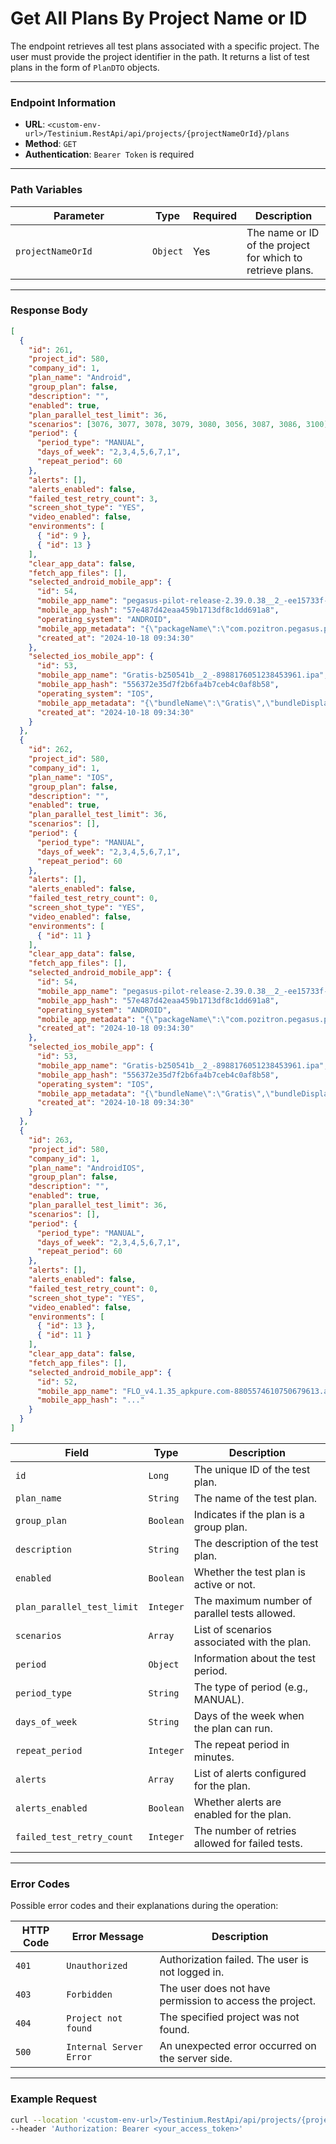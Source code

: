 # Get All Plans By Project Name or ID

The endpoint retrieves all test plans associated with a specific project. The user must provide the project identifier in the path. It returns a list of test plans in the form of `PlanDTO` objects.

***

### Endpoint Information

* **URL**: `<custom-env-url>/Testinium.RestApi/api/projects/{projectNameOrId}/plans`
* **Method**: `GET`
* **Authentication**: `Bearer Token` is required

***

### Path Variables

<table><thead><tr><th width="203">Parameter</th><th>Type</th><th>Required</th><th>Description</th></tr></thead><tbody><tr><td><code>projectNameOrId</code></td><td><code>Object</code></td><td>Yes</td><td>The name or ID of the project for which to retrieve plans.</td></tr></tbody></table>

***

### Response Body

```json
[
  {
    "id": 261,
    "project_id": 580,
    "company_id": 1,
    "plan_name": "Android",
    "group_plan": false,
    "description": "",
    "enabled": true,
    "plan_parallel_test_limit": 36,
    "scenarios": [3076, 3077, 3078, 3079, 3080, 3056, 3087, 3086, 3100],
    "period": {
      "period_type": "MANUAL",
      "days_of_week": "2,3,4,5,6,7,1",
      "repeat_period": 60
    },
    "alerts": [],
    "alerts_enabled": false,
    "failed_test_retry_count": 3,
    "screen_shot_type": "YES",
    "video_enabled": false,
    "environments": [
      { "id": 9 },
      { "id": 13 }
    ],
    "clear_app_data": false,
    "fetch_app_files": [],
    "selected_android_mobile_app": {
      "id": 54,
      "mobile_app_name": "pegasus-pilot-release-2.39.0.38__2_-ee15733f-2799725523214323595.apk",
      "mobile_app_hash": "57e487d42eaa459b1713df8c1dd691a8",
      "operating_system": "ANDROID",
      "mobile_app_metadata": "{\"packageName\":\"com.pozitron.pegasus.pilotRelease\",\"label\":\"PGS Pilot\",\"icon\":\"res/u3.png\",\"versionName\":\"2.39.0.38\",\"versionCode\":119,\"minSdkVersion\":\"23\",\"targetSdkVersion\":\"33\"}",
      "created_at": "2024-10-18 09:34:30"
    },
    "selected_ios_mobile_app": {
      "id": 53,
      "mobile_app_name": "Gratis-b250541b__2_-8988176051238453961.ipa",
      "mobile_app_hash": "556372e35d7f2b6fa4b7ceb4c0af8b58",
      "operating_system": "IOS",
      "mobile_app_metadata": "{\"bundleName\":\"Gratis\",\"bundleDisplayName\":\"Gratis\",\"bundleVersion\":\"3.2.12\",\"bundleMinOsVersion\":\"12.0\",\"bundleDevelopmentRegion\":\"tr\",\"bundleExecutable\":\"Gratis\",\"bundleIconFiles\":\"\",\"bundleInfoDictVersion\":\"6.0\",\"bundlePackageType\":\"APPL\",\"bundleMainStoryBoardFile\":\"Main\"}",
      "created_at": "2024-10-18 09:34:30"
    }
  },
  {
    "id": 262,
    "project_id": 580,
    "company_id": 1,
    "plan_name": "IOS",
    "group_plan": false,
    "description": "",
    "enabled": true,
    "plan_parallel_test_limit": 36,
    "scenarios": [],
    "period": {
      "period_type": "MANUAL",
      "days_of_week": "2,3,4,5,6,7,1",
      "repeat_period": 60
    },
    "alerts": [],
    "alerts_enabled": false,
    "failed_test_retry_count": 0,
    "screen_shot_type": "YES",
    "video_enabled": false,
    "environments": [
      { "id": 11 }
    ],
    "clear_app_data": false,
    "fetch_app_files": [],
    "selected_android_mobile_app": {
      "id": 54,
      "mobile_app_name": "pegasus-pilot-release-2.39.0.38__2_-ee15733f-2799725523214323595.apk",
      "mobile_app_hash": "57e487d42eaa459b1713df8c1dd691a8",
      "operating_system": "ANDROID",
      "mobile_app_metadata": "{\"packageName\":\"com.pozitron.pegasus.pilotRelease\",\"label\":\"PGS Pilot\",\"icon\":\"res/u3.png\",\"versionName\":\"2.39.0.38\",\"versionCode\":119,\"minSdkVersion\":\"23\",\"targetSdkVersion\":\"33\"}",
      "created_at": "2024-10-18 09:34:30"
    },
    "selected_ios_mobile_app": {
      "id": 53,
      "mobile_app_name": "Gratis-b250541b__2_-8988176051238453961.ipa",
      "mobile_app_hash": "556372e35d7f2b6fa4b7ceb4c0af8b58",
      "operating_system": "IOS",
      "mobile_app_metadata": "{\"bundleName\":\"Gratis\",\"bundleDisplayName\":\"Gratis\",\"bundleVersion\":\"3.2.12\",\"bundleMinOsVersion\":\"12.0\",\"bundleDevelopmentRegion\":\"tr\",\"bundleExecutable\":\"Gratis\",\"bundleIconFiles\":\"\",\"bundleInfoDictVersion\":\"6.0\",\"bundlePackageType\":\"APPL\",\"bundleMainStoryBoardFile\":\"Main\"}",
      "created_at": "2024-10-18 09:34:30"
    }
  },
  {
    "id": 263,
    "project_id": 580,
    "company_id": 1,
    "plan_name": "AndroidIOS",
    "group_plan": false,
    "description": "",
    "enabled": true,
    "plan_parallel_test_limit": 36,
    "scenarios": [],
    "period": {
      "period_type": "MANUAL",
      "days_of_week": "2,3,4,5,6,7,1",
      "repeat_period": 60
    },
    "alerts": [],
    "alerts_enabled": false,
    "failed_test_retry_count": 0,
    "screen_shot_type": "YES",
    "video_enabled": false,
    "environments": [
      { "id": 13 },
      { "id": 11 }
    ],
    "clear_app_data": false,
    "fetch_app_files": [],
    "selected_android_mobile_app": {
      "id": 52,
      "mobile_app_name": "FLO_v4.1.35_apkpure.com-8805574610750679613.apk",
      "mobile_app_hash": "..."
    }
  }
]

```

| Field                      | Type      | Description                                     |
| -------------------------- | --------- | ----------------------------------------------- |
| `id`                       | `Long`    | The unique ID of the test plan.                 |
| `plan_name`                | `String`  | The name of the test plan.                      |
| `group_plan`               | `Boolean` | Indicates if the plan is a group plan.          |
| `description`              | `String`  | The description of the test plan.               |
| `enabled`                  | `Boolean` | Whether the test plan is active or not.         |
| `plan_parallel_test_limit` | `Integer` | The maximum number of parallel tests allowed.   |
| `scenarios`                | `Array`   | List of scenarios associated with the plan.     |
| `period`                   | `Object`  | Information about the test period.              |
| `period_type`              | `String`  | The type of period (e.g., MANUAL).              |
| `days_of_week`             | `String`  | Days of the week when the plan can run.         |
| `repeat_period`            | `Integer` | The repeat period in minutes.                   |
| `alerts`                   | `Array`   | List of alerts configured for the plan.         |
| `alerts_enabled`           | `Boolean` | Whether alerts are enabled for the plan.        |
| `failed_test_retry_count`  | `Integer` | The number of retries allowed for failed tests. |

***

### Error Codes

Possible error codes and their explanations during the operation:

| HTTP Code | Error Message           | Description                                              |
| --------- | ----------------------- | -------------------------------------------------------- |
| `401`     | `Unauthorized`          | Authorization failed. The user is not logged in.         |
| `403`     | `Forbidden`             | The user does not have permission to access the project. |
| `404`     | `Project not found`     | The specified project was not found.                     |
| `500`     | `Internal Server Error` | An unexpected error occurred on the server side.         |

***

### Example Request

```bash
curl --location '<custom-env-url>/Testinium.RestApi/api/projects/{projectNameOrId}/plans' \
--header 'Authorization: Bearer <your_access_token>' 
```
